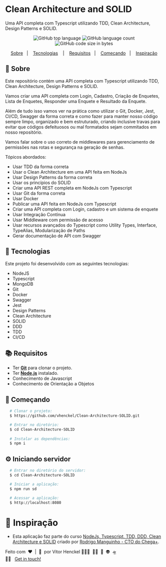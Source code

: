 # Clean Architecture and SOLID
Uma API completa com Typescript utilizando TDD, Clean Architecture, Design Patterns e SOLID.



<p align="center">
  <img alt="GitHub top language" src="https://img.shields.io/github/languages/top/vhenckel/Clean-Architecture-SOLID?label=javascript&style=for-the-badge">
  <img alt="GitHub language count" src="https://img.shields.io/github/languages/count/vhenckel/Clean-Architecture-SOLID?style=for-the-badge">
  <img alt="GitHub code size in bytes" src="https://img.shields.io/github/languages/code-size/vhenckel/Clean-Architecture-SOLID?style=for-the-badge">
</p>

<p align="center">
  <a href="#page_with_curl-sobre">Sobre</a>&nbsp;&nbsp;&nbsp;|&nbsp;&nbsp;&nbsp;
  <a href="#hammer-tecnologias">Tecnologias</a>
  &nbsp;&nbsp;&nbsp;|&nbsp;&nbsp;&nbsp;
  <a href="#books-requisitos">Requisitos</a>&nbsp;&nbsp;&nbsp;|&nbsp;&nbsp;&nbsp;
  <a href="#rocket-começando">Começando</a>&nbsp;&nbsp;&nbsp;|&nbsp;&nbsp;&nbsp;
  <a href="#thought_balloon-começando">Inspiração</a>
</p>

## :page_with_curl: Sobre
Este repositório contém uma API completa com Typescript utilizando TDD, Clean Architecture, Design Patterns e SOLID.

Vamos criar uma API completa com Login, Cadastro, Criação de Enquetes, Lista de Enquetes, Responder uma Enquete e Resultado da Enquete.

Além de tudo isso vamos ver na prática como utilizar o Git, Docker, Jest, CI/CD, Swagger da forma correta e como fazer para manter nosso código sempre limpo, organizado e bem estruturado, criando inclusive travas para evitar que códigos defeituosos ou mal formatados sejam commitados em nosso repositório.

Vamos falar sobre o uso correto de middlewares para gerenciamento de permissões nas rotas e segurança na geração de senhas.

Tópicos abordados:

- Usar TDD da forma correta
- Usar o Clean Architecture em uma API feita em NodeJs
- Usar Design Patterns da forma correta
- Usar os princípios do SOLID
- Criar uma API REST completa em NodeJs com Typescript
- Usar Git da forma correta
- Usar Docker
- Publicar uma API feita em NodeJs com Typescript
- Criar uma API completa com Login, cadastro e um sistema de enquete
- Usar Integração Contínua
- Usar Middleware com permissão de acesso
- Usar recursos avançados do Typescript como Utility Types, Interface, TypeAlias, Modularização de Paths
- Gerar documentação de API com Swagger

## :hammer: Tecnologias

Este projeto foi desenvolvido com as seguintes tecnologias:
- NodeJS
- Typescript
- MongoDB
- Git
- Docker
- Swagger
- Jest
- Design Patterns
- Clean Architecture
- SOLID
- DDD
- TDD
- CI/CD

## :books: Requisitos
- Ter [**Git**](https://git-scm.com/) para clonar o projeto.
- Ter [**Node.js**](https://nodejs.org/en/) instalado.
- Conhecimento de Javascript
- Conhecimento de Orientação a Objetos

## :rocket: Começando
``` bash
  # Clonar o projeto:
  $ https://github.com/vhenckel/Clean-Architecture-SOLID.git

  # Entrar no diretório:
  $ cd Clean-Architecture-SOLID
  
  # Instalar as dependências:
  $ npm i
```

## :gear: Iniciando servidor
```bash
  # Entrar no diretório do servidor:
  $ cd Clean-Architecture-SOLID

  # Iniciar a aplicação:
  $ npm run sd

  # Acessar a aplicação:
  $ http://localhost:8080
```

# :thought_balloon: Inspiração
- Esta aplicação faz parte do curso [NodeJs, Typescript, TDD, DDD, Clean Architecture e SOLID](https://www.udemy.com/course/tdd-com-mango/) criado por [Rodrigo Manguinho - CTO do Chega+](https://www.linkedin.com/in/rmanguinho/).

Feito com&nbsp;&nbsp;❤️&nbsp;&nbsp;|&nbsp;&nbsp;🧠&nbsp;&nbsp;por Vitor Henckel&nbsp;👨🏼‍💻&nbsp;&nbsp;👊🏻&nbsp;&nbsp;🚀&nbsp;&nbsp;👽&nbsp;&nbsp;🛸<br>
👋🏻 &nbsp;&nbsp;[Get in touch!](https://github.com/vhenckel)
